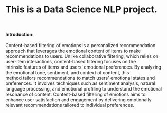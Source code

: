 <h1><b>This is a Data Science NLP project.</b></h1><br>
<br>
<b>Introduction:</b>
<br><br>
Content-based filtering of emotions is a personalized recommendation approach that leverages the emotional content of items to make <br>
recommendations to users. Unlike collaborative filtering, which relies on user-item interactions, content-based filtering focuses on the<br>
intrinsic features of items and users' emotional preferences. By analyzing the emotional tone, sentiment, and context of content, this<br>
method tailors recommendations to match users' emotional states and preferences. It involves techniques such as sentiment analysis, natural<br>
language processing, and emotional profiling to understand the emotional resonance of content. Content-based filtering of emotions aims to<br>
enhance user satisfaction and engagement by delivering emotionally relevant recommendations tailored to individual preferences.


